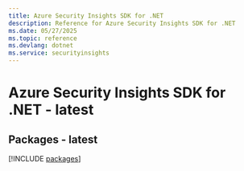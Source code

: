 ```yaml
---
title: Azure Security Insights SDK for .NET
description: Reference for Azure Security Insights SDK for .NET
ms.date: 05/27/2025
ms.topic: reference
ms.devlang: dotnet
ms.service: securityinsights
---
```

# Azure Security Insights SDK for .NET - latest
## Packages - latest
[!INCLUDE [packages](security-insights-index.md)]